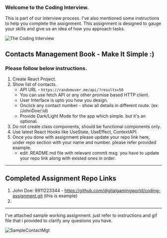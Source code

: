 
### Welcome to the Coding Interview.

This is part of our interview process.  I've also mentioned some instructions to help you complete the assignment. This assignment is designed to gauge your skills and give us an idea of how you approach tasks.

![The Coding Interview](https://raw.githubusercontent.com/mre/the-coding-interview/master/assets/workplace.png)

## Contacts Management Book - Make It Simple :)

### Please follow below instructions.

1. Create React Project.
2. Show list of contacts.
   - API URL - `https://randomuser.me/api/?results=50` 
   - You can use fetch API or any other promise based HTTP client.
   - User Interface is upto you how you design.
   - Onclick any contact number - show all details in different route. (ex: /JohnDoe/:id)
   - Provide Dark/Light Mode for the app which simple. but it's an optional.
3. Do not create class components, should be functional components only.
4. Use latest React Hooks like UseState, UseEffect, ContextAPI.
5. Once you done with assignment please update your repo link here, under repo section with your name and number. please refer provided example.
   - edit .README.md file with relevant commit msg. you have to update your repo link along with existed ones in order.
   
<hr/>
   
## Completed Assignment Repo Links
1. John Doe: 9911223344 - https://github.com/digitalgamingworld/coding-assignment.git (this is example)
2. 

<hr/>

I've attached sample working assignment. just refer to instructions and gif file that i provided to clarify any questions you have.

![SampleContactMgt](https://i.imgur.com/JVXPjwV.gif)
